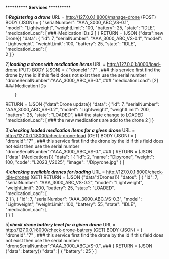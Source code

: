 ********** ****Services**** **********

1)***Registering a drone***
URL = http://127.0.0.1:8000/manage-drone (POST)
BODY (JSON) =  {
            "serialNumber": "AAA_3000_ABC_VS-0.1",     
            "model": "Lightweight",
            "weightLimit": 100,
            "battery": 25,
            "state": "IDLE",
            "medicationLoad": [                                     ###-Medication IDs
                2
            ]
        } 
RETURN  =  (JSON {"data":new Drone})
           "data": {
                "id": 7,
                "serialNumber": "AAA_3000_ABC_VS-0.1",
                "model": "Lightweight",
                "weightLimit": 100,
                "battery": 25,
                "state": "IDLE",                                     
                "medicationLoad": [                               
                    2
                ]
    }

2)***loading a drone with medication items***
URL = http://127.0.0.1:8000/load-drone (PUT)
BODY (JSON) =    {
			"droneId":"7" ,                                         ### this service first find the drone by the id if this field does not exist then use the serial number 
			"droneSerialNumber":"AAA_3000_ABC_VS-0.",               ###
            "medicationLoad": [2]                                   ### Medication IDs
            
        }
RETURN = (JSON {"data":Drone update})
        "data": {
            "id": 7,
            "serialNumber": "AAA_3000_ABC_VS-0.2",
            "model": "Lightweight",
            "weightLimit": 200,
            "battery": 25,
            "state": "LOADED",                                      ### the state change to LOADED
            "medicationLoad": [                                     ### the new medications are add to the drone
                2
            ]
    }

3)***checking loaded medication items for a given drone***
URL = http://127.0.0.1:8000/check-drone-load (GET)
BODY (JSON) =    {
			"droneId":"7" ,                                         ### this service first find the drone by the id if this field does not exist then use the serial number 
			"droneSerialNumber":"AAA_3000_ABC_VS-0.",               ###
        }
RETURN = (JSON {"data":[Medications]})
        "data": [
                {
                    "id": 2,
                    "name": "Dipyrone",
                    "weight": 100,
                    "code": "L2023_V2025",
                    "image": "/Dipyrone.jpg"
                }
            ]

4)***checking available drones for loading***
URL = http://127.0.0.1:8000/check-idle-drones (GET)
RETURN = (JSON {"data":[Drones]})
      "datos": [
        {
            "id": 7,
            "serialNumber": "AAA_3000_ABC_VS-0.2",
            "model": "Lightweight",
            "weightLimit": 200,
            "battery": 25,
            "state": "LOADED",                                     
            "medicationLoad": [                                  
                2
            ]
        },
        {
            "id": 7,
            "serialNumber": "AAA_3000_ABC_VS-0.3",
            "model": "Lightweight",
            "weightLimit": 100,
            "battery": 55,
            "state": "IDLE",                                     
            "medicationLoad": [                                  
            ]
        }
    ]

5)***check drone battery level for a given drone***
URL = http://127.0.0.1:8000/check-drone-batrery (GET)
BODY (JSON) =    {
			"droneId":"7" ,                                         ### this service first find the drone by the id if this field does not exist then use the serial number 
			"droneSerialNumber":"AAA_3000_ABC_VS-0.",               ###
        }
RETURN = (JSON {"data": battery})
        "data": [
                {
                    "battery": 25
                }
            ]